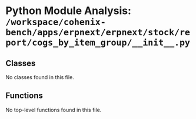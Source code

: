 # Python Module Analysis: `/workspace/cohenix-bench/apps/erpnext/erpnext/stock/report/cogs_by_item_group/__init__.py`

## Classes

No classes found in this file.


## Functions

No top-level functions found in this file.
